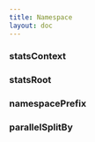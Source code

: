 ```yaml
---
title: Namespace
layout: doc
---
```


### statsContext

### statsRoot

### namespacePrefix

### parallelSplitBy

